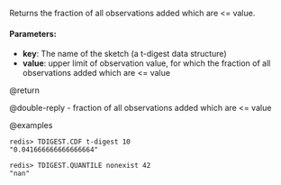 Returns the fraction of all observations added which are <= value.

#### Parameters:

* **key**: The name of the sketch (a t-digest data structure)
* **value**: upper limit of observation value, for which the fraction of all observations added which are <= value

@return

@double-reply - fraction of all observations added which are <= value

@examples

```
redis> TDIGEST.CDF t-digest 10
"0.041666666666666664"
```
```
redis> TDIGEST.QUANTILE nonexist 42
"nan"
```
